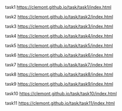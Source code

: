 task1  https://clemont.github.io/task/task1/index.html

task2  https://clemont.github.io/task/task2/index.html

task3  https://clemont.github.io/task/task3/index.html

task4  https://clemont.github.io/task/task4/index.html

task5  https://clemont.github.io/task/task5/index.html

task6  https://clemont.github.io/task/task6/index.html

task7  https://clemont.github.io/task/task7/index.html

task8  https://clemont.github.io/task/task8/index.html

task9  https://clemont.github.io/task/task9/index.html

task10  https://clemont.github.io/task/task10/index.html

task11  https://clemont.github.io/task/task11/index.html